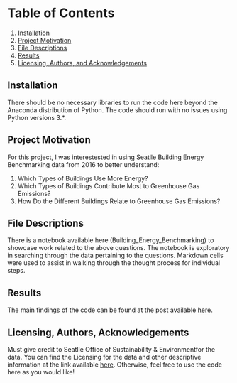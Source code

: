 # Table of Contents
1. [Installation](#installation)
2. [Project Motivation](#motivation)
3. [File Descriptions](#files)
4. [Results](#results)
5. [Licensing, Authors, and Acknowledgements](#licensing)

## Installation <a name="installation"></a>

There should be no necessary libraries to run the code here beyond the Anaconda distribution of Python.  The code should run with no issues using Python versions 3.*.

## Project Motivation<a name="motivation"></a>

For this project, I was interestested in using Seatlle Building Energy Benchmarking data from 2016 to better understand:

1. Which Types of Buildings Use More Energy?
2. Which Types of Buildings Contribute Most to Greenhouse Gas Emissions?
3. How Do the Different Buildings Relate to Greenhouse Gas Emissions?

## File Descriptions <a name="files"></a>

There is a notebook available here (Building_Energy_Benchmarking) to showcase work related to the above questions.  The notebook is exploratory in searching through the data pertaining to the questions. Markdown cells were used to assist in walking through the thought process for individual steps.  

## Results<a name="results"></a>

The main findings of the code can be found at the post available [here](https://mona-hatamiai.medium.com/how-does-your-building-energy-use-compare-with-other-buildings-1049f9ee5ec2).

## Licensing, Authors, Acknowledgements<a name="licensing"></a>

Must give credit to Seatlle Office of Sustainability & Environmentfor the data.  You can find the Licensing for the data and other descriptive information at the link available [here](https://data.seattle.gov/dataset/2016-Building-Energy-Benchmarking/2bpz-gwpy/data).  Otherwise, feel free to use the code here as you would like! 
